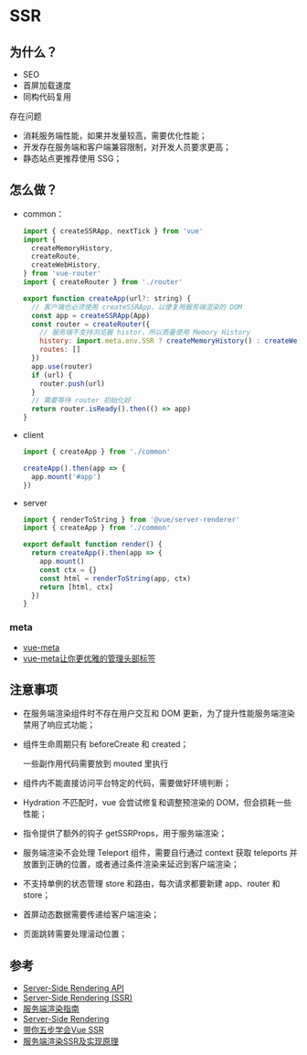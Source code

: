 # SSR

## 为什么？

- SEO
- 首屏加载速度
- 同构代码复用

存在问题

- 消耗服务端性能，如果并发量较高，需要优化性能；
- 开发存在服务端和客户端兼容限制，对开发人员要求更高；
- 静态站点更推荐使用 SSG；

## 怎么做？

- common：

    ```js
    import { createSSRApp, nextTick } from 'vue'
    import {
      createMemoryHistory,
      createRoute,
      createWebHistory,
    } from 'vue-router'
    import { createRouter } from './router'

    export function createApp(url?: string) {
      // 客户端也必须使用 createSSRApp，以便复用服务端渲染的 DOM
      const app = createSSRApp(App)
      const router = createRouter({
        // 服务端不支持浏览器 histor，所以质量使用 Memory History
        history: import.meta.env.SSR ? createMemoryHistory() : createWebHistory(),
        routes: []
      })
      app.use(router)
      if (url) {
        router.push(url)
      }
      // 需要等待 router 初始化好
      return router.isReady().then(() => app)
    }
    ```

- client

    ```js
    import { createApp } from './common'

    createApp().then(app => {
      app.mount('#app')
    })
    ```

- server

    ```js
    import { renderToString } from '@vue/server-renderer'
    import { createApp } from './common'

    export default function render() {
      return createApp().then(app => {
        app.mount()
        const ctx = {}
        const html = renderToString(app, ctx)
        return [html, ctx]
      })
    }
    ```

### meta

- [vue-meta](https://github.com/nuxt/vue-meta)
- [vue-meta让你更优雅的管理头部标签](https://segmentfault.com/a/1190000012849210)

## 注意事项

- 在服务端渲染组件时不存在用户交互和 DOM 更新，为了提升性能服务端渲染禁用了响应式功能；
- 组件生命周期只有 beforeCreate 和 created；

    一些副作用代码需要放到 mouted 里执行

- 组件内不能直接访问平台特定的代码，需要做好环境判断；
- Hydration 不匹配时，vue 会尝试修复和调整预渲染的 DOM，但会损耗一些性能；
- 指令提供了额外的钩子 getSSRProps，用于服务端渲染；
- 服务端渲染不会处理 Teleport 组件，需要自行通过 context 获取 teleports 并放置到正确的位置，或者通过条件渲染来延迟到客户端渲染；
- 不支持单例的状态管理 store 和路由，每次请求都要新建 app、router 和 store；
- 首屏动态数据需要传递给客户端渲染；
- 页面跳转需要处理滚动位置；

## 参考

- [Server-Side Rendering API](https://vuejs.org/api/ssr.html)
- [Server-Side Rendering (SSR)](https://vuejs.org/guide/scaling-up/ssr.html)
- [服务端渲染指南](https://v3.cn.vuejs.org/guide/ssr/introduction.html)
- [Server-Side Rendering](https://vitejs.dev/guide/ssr.html)
- [带你五步学会Vue SSR](https://segmentfault.com/a/1190000016637877)
- [服务端渲染SSR及实现原理](https://www.zoo.team/article/web-ssr)

